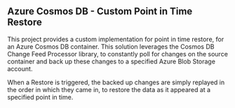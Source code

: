 ## Azure Cosmos DB - Custom Point in Time Restore
This project provides a custom implementation for point in time restore, for an Azure Cosmos DB container. This solution leverages the Cosmos DB Change Feed Processor library, to constantly poll for changes on the source container and back up these changes to a specified Azure Blob Storage account.

When a Restore is triggered, the backed up changes are simply replayed in the order in which they came in, to restore the data as it appeared at a specified point in time.
